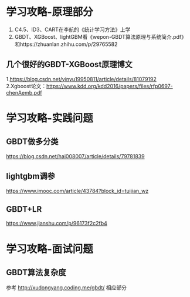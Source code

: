 # 学习攻略-原理部分  
1. C4.5、ID3、CART在李航的《统计学习方法》上学
2. GBDT、XGBoost、lightGBM看《wepon-GBDT算法原理与系统简介.pdf》和https://zhuanlan.zhihu.com/p/29765582

## 几个很好的GBDT-XGBoost原理博文
1.https://blog.csdn.net/yinyu19950811/article/details/81079192  
2.Xgboost论文：https://www.kdd.org/kdd2016/papers/files/rfp0697-chenAemb.pdf

# 学习攻略-实践问题
## GBDT做多分类
https://blog.csdn.net/hai008007/article/details/79781839

## lightgbm调参
https://www.imooc.com/article/43784?block_id=tuijian_wz

## GBDT+LR
https://www.jianshu.com/p/96173f2c2fb4

# 学习攻略-面试问题
## GBDT算法复杂度
参考 http://xudongyang.coding.me/gbdt/ 相应部分
